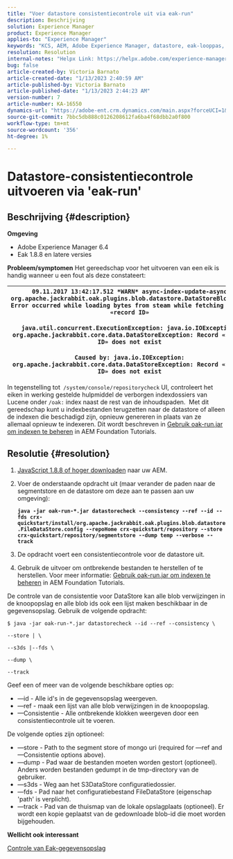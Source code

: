 ```yaml
---
title: "Voer datastore consistentiecontrole uit via eak-run"
description: Beschrijving
solution: Experience Manager
product: Experience Manager
applies-to: "Experience Manager"
keywords: "KCS, AEM, Adobe Experience Manager, datastore, eak-looppas, datastore consistentiecontrole"
resolution: Resolution
internal-notes: "Helpx Link: https://helpx.adobe.com/experience-manager/kb/How-to-run-a-datastore-consistency-check-via-oak-run-AEM.html"
bug: false
article-created-by: Victoria Barnato
article-created-date: "1/13/2023 2:40:59 AM"
article-published-by: Victoria Barnato
article-published-date: "1/13/2023 2:44:23 AM"
version-number: 7
article-number: KA-16550
dynamics-url: "https://adobe-ent.crm.dynamics.com/main.aspx?forceUCI=1&pagetype=entityrecord&etn=knowledgearticle&id=999908b0-eb92-ed11-aad1-6045bd006d92"
source-git-commit: 7bbc5db888c0126208612fa6ba4f68dbb2a0f800
workflow-type: tm+mt
source-wordcount: '356'
ht-degree: 1%

---
```


# Datastore-consistentiecontrole uitvoeren via &#39;eak-run&#39;

## Beschrijving {#description}

<b>Omgeving</b>
- Adobe Experience Manager 6.4
- Eak 1.8.8 en latere versies



<b>Probleem/symptomen</b>
Het gereedschap voor het uitvoeren van een eik is handig wanneer u een fout als deze constateert:


| `09.11.2017 13:42:17.512 *WARN* async-index-update-async org.apache.jackrabbit.oak.plugins.blob.datastore.DataStoreBlobStore Error occurred while loading bytes from steam while fetching for id «record ID»`<br><br>`java.util.concurrent.ExecutionException: java.io.IOException: org.apache.jackrabbit.core.data.DataStoreException: Record «record ID» does not exist`<br><br>`Caused by: java.io.IOException: org.apache.jackrabbit.core.data.DataStoreException: Record «record ID» does not exist` |
| --- |




In tegenstelling tot` /system/console/repositorycheck` UI, controleert het eiken in werking gestelde hulpmiddel de verborgen indexdossiers van Lucene onder `/oak:` index naast de rest van de inhoudspaden.  Met dit gereedschap kunt u indexbestanden terugzetten naar de datastore of alleen de indexen die beschadigd zijn, opnieuw genereren in plaats van ze allemaal opnieuw te indexeren. Dit wordt beschreven in [Gebruik oak-run.jar om indexen te beheren](https://experienceleague.adobe.com/docs/experience-manager-learn/foundation/administration/use-oak-run-jar-to-manage-indexes.html?lang=en) in AEM Foundation Tutorials.


## Resolutie {#resolution}


1. [JavaScript 1.8.8 of hoger downloaden](https://repo1.maven.org/maven2/org/apache/jackrabbit/oak-run/1.6.6/oak-run-1.6.6.jar) naar uw AEM.
2. Voer de onderstaande opdracht uit (maar verander de paden naar de segmentstore en de datastore om deze aan te passen aan uw omgeving):

   <b>`java -jar oak-run-*.jar datastorecheck --consistency --ref --id --fds crx-quickstart/install/org.apache.jackrabbit.oak.plugins.blob.datastore.FileDataStore.config --repoHome crx-quickstart/repository --store crx-quickstart/repository/segmentstore --dump temp --verbose --track`</b>


3. De opdracht voert een consistentiecontrole voor de datastore uit.
4. Gebruik de uitvoer om ontbrekende bestanden te herstellen of te herstellen. Voor meer informatie: [Gebruik oak-run.jar om indexen te beheren](https://experienceleague.adobe.com/docs/experience-manager-learn/foundation/administration/use-oak-run-jar-to-manage-indexes.html?lang=en) in AEM Foundation Tutorials.


De controle van de consistentie voor DataStore kan alle blob verwijzingen in de knoopopslag en alle blob ids ook een lijst maken beschikbaar in de gegevensopslag. Gebruik de volgende opdracht:

`$ java -jar oak-run-*.jar datastorecheck --id --ref --consistency \`

`--store | \`

`--s3ds |--fds \`

`--dump \`

`--track`

Geef een of meer van de volgende beschikbare opties op:

- —id - Alle id&#39;s in de gegevensopslag weergeven.
- —ref - maak een lijst van alle blob verwijzingen in de knoopopslag.
- —Consistentie - Alle ontbrekende klokken weergeven door een consistentiecontrole uit te voeren.


De volgende opties zijn optioneel:

- —store - Path to the segment store of mongo uri (required for —ref and —Consistentie options above).
- —dump - Pad waar de bestanden moeten worden gestort (optioneel). Anders worden bestanden gedumpt in de tmp-directory van de gebruiker.
- —s3ds - Weg aan het S3DataStore configuratiedossier.
- —fds - Pad naar het configuratiebestand FileDataStore (eigenschap &#39;path&#39; is verplicht).
- —track - Pad van de thuismap van de lokale opslagplaats (optioneel). Er wordt een kopie geplaatst van de gedownloade blob-id die moet worden bijgehouden.


<b>Wellicht ook interessant</b>

[Controle van Eak-gegevensopslag](https://github.com/apache/jackrabbit-oak/tree/1.8/oak-run#oak-datastore-check)
